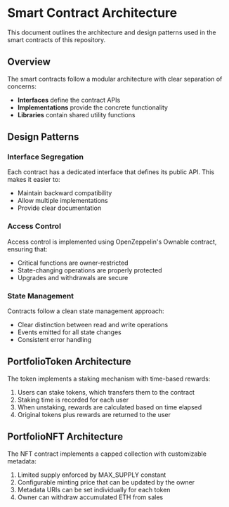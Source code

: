 # Smart Contract Architecture

This document outlines the architecture and design patterns used in the smart contracts of this repository.

## Overview

The smart contracts follow a modular architecture with clear separation of concerns:

- **Interfaces** define the contract APIs
- **Implementations** provide the concrete functionality
- **Libraries** contain shared utility functions

## Design Patterns

### Interface Segregation
Each contract has a dedicated interface that defines its public API. This makes it easier to:
- Maintain backward compatibility
- Allow multiple implementations
- Provide clear documentation

### Access Control
Access control is implemented using OpenZeppelin's Ownable contract, ensuring that:
- Critical functions are owner-restricted
- State-changing operations are properly protected
- Upgrades and withdrawals are secure

### State Management
Contracts follow a clean state management approach:
- Clear distinction between read and write operations
- Events emitted for all state changes
- Consistent error handling

## PortfolioToken Architecture

The token implements a staking mechanism with time-based rewards:
1. Users can stake tokens, which transfers them to the contract
2. Staking time is recorded for each user
3. When unstaking, rewards are calculated based on time elapsed
4. Original tokens plus rewards are returned to the user

## PortfolioNFT Architecture

The NFT contract implements a capped collection with customizable metadata:
1. Limited supply enforced by MAX_SUPPLY constant
2. Configurable minting price that can be updated by the owner
3. Metadata URIs can be set individually for each token
4. Owner can withdraw accumulated ETH from sales
